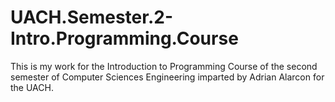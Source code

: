 # UACH.Semester.2-Intro.Programming.Course
This is my work for the Introduction to Programming Course of the second semester of Computer Sciences Engineering imparted by Adrian Alarcon for the UACH.
